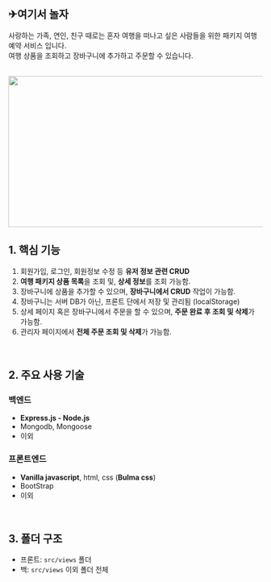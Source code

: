 ## ✈여기서 놀자

사랑하는 가족, 연인, 친구 때로는 혼자 여행을 떠나고 싶은 사람들을 위한 패키지 여행 예약 서비스 입니다. <br />
여행 상품을 조회하고 장바구니에 추가하고 주문할 수 있습니다.<br /><br />


<img src="https://user-images.githubusercontent.com/63035520/195042827-04399bc2-9c2b-4a08-8021-55fcbe0dabbb.png" width="600" height="300" />

<br />

## 1. 핵심 기능
1. 회원가입, 로그인, 회원정보 수정 등 **유저 정보 관련 CRUD**
2. **여행 패키지 상품 목록**을 조회 및, **상세 정보**를 조회 가능함.
3. 장바구니에 상품을 추가할 수 있으며, **장바구니에서 CRUD** 작업이 가능함.
4. 장바구니는 서버 DB가 아닌, 프론트 단에서 저장 및 관리됨 (localStorage)
5. 상세 페이지 혹은 장바구니에서 주문을 할 수 있으며, **주문 완료 후 조회 및 삭제**가 가능함.
6. 관리자 페이지에서 **전체 주문 조회 및 삭제**가 가능함.

<br>

## 2. 주요 사용 기술
### 백엔드
- **Express.js - Node.js**
- Mongodb, Mongoose
- 이외

### 프론트엔드
- **Vanilla javascript**, html, css (**Bulma css**)
- BootStrap
- 이외

<br>

## 3. 폴더 구조
- 프론트: `src/views` 폴더
- 백: `src/views` 이외 폴더 전체
